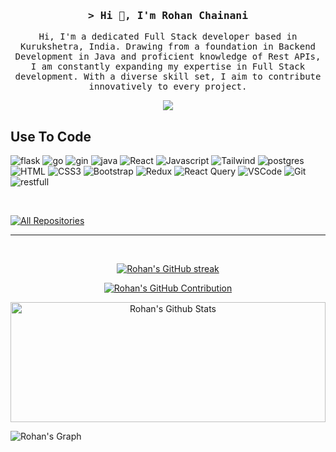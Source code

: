 <!-- Intro  -->
<h3 align="center">
        <samp>&gt; Hi 👋, I'm
                <b>Rohan Chainani</b>
        </samp>
</h3>


<p align="center">
        <samp> Hi, I'm a dedicated Full Stack developer based in Kurukshetra, India. Drawing from a foundation in Backend Development in Java and proficient knowledge of Rest APIs, I am constantly expanding my expertise in Full Stack development. With a diverse skill set, I aim to contribute innovatively to every project.
        </samp> 
</p>


<p align="center">
<!--  <a href="https://rohanschainani.vercel.app" target="blank"> -->
<!--   <img src="https://img.shields.io/badge/Website-DC143C?style=for-the-badge&logo=medium&logoColor=white"/> -->
 </a>
 <a href="https://in.linkedin.com/in/rohan-chainani-24753a1b6" target="_blank">
  <img src="https://img.shields.io/badge/LinkedIn-0077B5?style=for-the-badge&logo=linkedin&logoColor=white"/>
 </a>
        <!-- <a href="https://dev.to/RohanCloudAnalogy" target="_blank">
  <img src="https://img.shields.io/badge/dev.to-0A0A0A?style=for-the-badge&logo=dev.to&logoColor=white" alt="rohan"chainani
 </a> -->
<!--  <a href="https://twitter.com/rohan.chainani" target="_blank">
  <img src="https://img.shields.io/badge/Twitter-1DA1F2?style=for-the-badge&logo=twitter&logoColor=white"/>
 </a>
 <a href="https://www.instagram.com/_rohan.chainani_" target="_blank">
  <img src="https://img.shields.io/badge/Instagram-fe4164?style=for-the-badge&logo=instagram&logoColor=white"/>
 </a>  -->
<!--  <a href="" target="_blank">
  <img src="https://img.shields.io/badge/Facebook-20BEFF?&style=for-the-badge&logo=facebook&logoColor=white"/>
  </a> 
</p> -->
<br />

<!-- About Section -->
 <!-- # About me
 
<p>

 ✌️ &emsp; Enjoy to do programming and love to see the output <br/><br/>
 ❤️ &emsp; Love to writing code and learning new features<br/><br/>
 📧 &emsp; Reach me anytime: rohan.chainani@cloudanalogy.com<br/><br/>

</p> -->


## Use To Code

![flask](https://img.shields.io/badge/flask-3C0A37?style=for-the-badge&logo=flask&logoColor=white)
![go](https://img.shields.io/badge/go-3C873A?style=for-the-badge&labelColor=black&logo=go&logoColor=3C873A)
![gin](https://img.shields.io/badge/gin-007acc?style=for-the-badge&labelColor=black&logo=gin&logoColor=007acc)
![java](https://img.shields.io/badge/java-2A232A?style=for-the-badge&labelColor=black&logo=java&logoColor=007acc)
![React](https://img.shields.io/badge/-React-61DBFB?style=for-the-badge&labelColor=black&logo=react&logoColor=61DBFB)
![Javascript](https://img.shields.io/badge/Javascript-F0DB4F?style=for-the-badge&labelColor=black&logo=javascript&logoColor=F0DB4F)
![Tailwind](https://img.shields.io/badge/Tailwind_CSS-092749?style=for-the-badge&logo=tailwindcss&logoColor=06B6D4&labelColor=000000)
![postgres](https://img.shields.io/badge/postgres-4EA94B?style=for-the-badge&logo=postgres&logoColor=white)
![HTML](https://img.shields.io/badge/HTML5-E34F26?style=for-the-badge&logo=html5&logoColor=white)
![CSS3](https://img.shields.io/badge/CSS3-1572B6?style=for-the-badge&logo=css3&logoColor=white)
![Bootstrap](https://img.shields.io/badge/Bootstrap-563D7C?style=for-the-badge&logo=bootstrap&logoColor=white)
![Redux](https://img.shields.io/badge/Redux-593D88?style=for-the-badge&logo=redux&logoColor=white)
![React Query](https://img.shields.io/badge/-React_Query-FF4154?style=for-the-badge&logo=react%20query&logoColor=white)
![VSCode](https://img.shields.io/badge/Visual_Studio-0078d7?style=for-the-badge&logo=visual%20studio&logoColor=white)
![Git](https://img.shields.io/badge/Git-F05032?style=for-the-badge&logo=git&logoColor=white)
![restfull](https://img.shields.io/badge/restfull-2E7EEA?style=for-the-badge&logo=restfull&logoColor=white)

<!-- ![React Native](https://img.shields.io/badge/React_Native-20232A?style=for-the-badge&logo=react&logoColor=61DAFB) -->
<!-- ![Next.js](https://img.shields.io/badge/next.js-000000?style=for-the-badge&logo=nextdotjs&logoColor=white) -->
<!-- ![Express.js](https://img.shields.io/badge/Express.js-000000?style=for-the-badge&logo=express&logoColor=white) -->
<!-- ![SASS Badge](https://img.shields.io/badge/Sass-CC6699?style=for-the-badge&logo=sass&logoColor=white) -->
<!-- ![Ant-Design](https://img.shields.io/badge/AntDesign-0170FE?style=for-the-badge&logo=antdesign&logoColor=white) -->
<br/>

<!--
## Top Open Source -

[![Portfolio-Website](https://github-readme-stats.vercel.app/api/pin/?username=RohanCloudAnalogy&repo=Portfolio-Website&border_color=7F3FBF&bg_color=0D1117&title_color=C9D1D9&text_color=8B949E&icon_color=7F3FBF)](https://github.com/RohanCloudAnalogy/Portfolio-Website)
[![rohan chainani Readme](https://github-readme-stats.vercel.app/api/pin/?username=RohanCloudAnalogy&repo=RohanCloudAnalogy&border_color=7F3FBF&bg_color=0D1117&title_color=C9D1D9&text_color=8B949E&icon_color=7F3FBF)](https://github.com/RohanCloudAnalogy/RohanCloudAnalogy)
[![Weather-WebApp](https://github-readme-stats.vercel.app/api/pin/?username=RohanCloudAnalogy&repo=Weather-WebApp&border_color=7F3FBF&bg_color=0D1117&title_color=C9D1D9&text_color=8B949E&icon_color=7F3FBF)](https://github.com/RohanCloudAnalogy/Weather-WebApp)
[![Todo-WebApp](https://github-readme-stats.vercel.app/api/pin/?username=RohanCloudAnalogy&repo=Todo-WebApp&border_color=7F3FBF&bg_color=0D1117&title_color=C9D1D9&text_color=8B949E&icon_color=7F3FBF)](https://github.com/RohanCloudAnalogy/Todo-WebApp)
-->

<p align="left">
  <a href="https://github.com/RohanCloudAnalogy?tab=repositories" target="_blank"><img alt="All Repositories" title="All Repositories" src="https://img.shields.io/badge/-All%20Repos-2962FF?style=for-the-badge&logo=koding&logoColor=white"/></a>
</p>

<!--
<h3 align="left">Support:</h3>
<p><a href="https://www.buymeacoffee.com/rohanjchainani"> <img align="left" src="https://cdn.buymeacoffee.com/buttons/v2/default-yellow.png" height="50" width="210" alt="rohanjchainani" /></a></p><br><br>
-->

<!-- <br/> -->
<hr/>
<br/>

<p align="center">
  <a href="https://github.com/RohanCloudAnalogy">
    <img src="https://github-readme-streak-stats.herokuapp.com/?user=RohanCloudAnalogy&theme=radical&border=7F3FBF&background=0D1117" alt="Rohan's GitHub streak"/>
  </a>
</p>

<p align="center">
  <a href="https://github.com/RohanCloudAnalogy">
    <img src="https://github-profile-summary-cards.vercel.app/api/cards/profile-details?username=RohanCloudAnalogy&theme=radical" alt="Rohan's GitHub Contribution"/>
  </a>
</p>

<a align="center"> 
    <a align="center" href="https://github.com/RohanCloudAnalogy"><img alt="Rohan's Github Stats" src="https://denvercoder1-github-readme-stats.vercel.app/api?username=RohanCloudAnalogy&show_icons=trRohan&count_private=true&theme=react&border_color=7F3FBF&bg_color=0D1117&title_color=F85D7F&icon_color=F8D866" height="192px" width="100%"/></a>
  <!-- <a href="https://github.com/RohanCloudAnalogy"><img alt="Rohan's Top Languages" src="https://denvercoder1-github-readme-stats.vercel.app/api/top-langs/?username=RohanCloudAnalogy&langs_count=8&layout=compact&theme=react&border_color=7F3FBF&bg_color=0D1117&title_color=F85D7F&icon_color=F8D866" height="192px" width="49.5%"/></a> -->
  <br/>
</a>


![Rohan's Graph](https://github-readme-activity-graph.vercel.app/graph?username=RohanCloudAnalogy&custom_title=Rohan's%20GitHub%20Activity%20Graph&bg_color=0D1117&color=7F3FBF&line=7F3FBF&point=7F3FBF&area_color=FFFFFF&title_color=FFFFFF&area=true)

